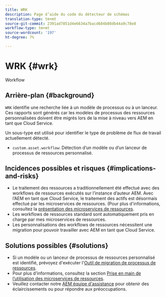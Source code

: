 ```yaml
---
title: WRK
description: Page d’aide du code du détecteur de schémas
translation-type: tm+mt
source-git-commit: 2391ad7851d4e6634a7bacd684b08db44a9c78e8
workflow-type: tm+mt
source-wordcount: '197'
ht-degree: 7%

---
```



# WRK {#wrk}

Workflow

## Arrière-plan {#background}

`WRK` identifie une recherche liée à un modèle de processus ou à un lanceur. Ces rapports sont générés car les modèles de processus des ressources personnalisées doivent être migrés lors de la mise à niveau vers AEM en tant que Cloud Service.

Un sous-type est utilisé pour identifier le type de problème de flux de travail actuellement détecté.

* `custom.asset.workflow`: Détection d’un modèle ou d’un lanceur de processus de ressources personnalisé.

## Incidences possibles et risques {#implications-and-risks}

* Le traitement des ressources a traditionnellement été effectué avec des workflows de ressources exécutés sur l’instance d’auteur AEM. Avec l’AEM en tant que Cloud Service, le traitement des actifs est désormais effectué par les microservices de ressources. (Pour plus d&#39;informations, consultez la [présentation des microservices de ressources](https://experienceleague.adobe.com/docs/experience-manager-cloud-service/assets/asset-microservices-overview.html?lang=fr).
* Les workflows de ressources standard sont automatiquement pris en charge par mes microservices de ressources.
* Les personnalisations des workflows de ressources nécessitent une migration pour pouvoir travailler avec AEM en tant que Cloud Service.

## Solutions possibles {#solutions}

* Si un modèle ou un lanceur de processus de ressources personnalisé est identifié, prévoyez d&#39;exécuter l&#39;[Outil de migration de processus de ressources](https://experienceleague.adobe.com/docs/experience-manager-cloud-service/moving/refactoring-tools/asset-workflow-migration-tool.html).
* Pour plus d’informations, consultez la section [Prise en main de l’utilisation des microservices de ressources](https://experienceleague.adobe.com/docs/experience-manager-cloud-service/assets/manage/asset-microservices-configure-and-use.html?lang=fr).
* Veuillez contacter notre [AEM équipe d&#39;assistance](https://helpx.adobe.com/enterprise/using/support-for-experience-cloud.html) pour obtenir des éclaircissements ou pour répondre aux préoccupations.
